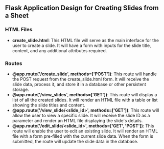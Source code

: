 ## Flask Application Design for Creating Slides from a Sheet

### HTML Files
- **create_slide.html**: This HTML file will serve as the main interface for the user to create a slide. It will have a form with inputs for the slide title, content, and any additional attributes required.

### Routes
- **@app.route('/create_slide', methods=['POST'])**: This route will handle the POST request from the create_slide.html form. It will receive the slide data, process it, and store it in a database or other persistent storage.
- **@app.route('/view_slides', methods=['GET'])**: This route will display a list of all the created slides. It will render an HTML file with a table or list showing the slide titles and content.
- **@app.route('/view_slide/<slide_id>', methods=['GET'])**: This route will allow the user to view a specific slide. It will receive the slide ID as a parameter and render an HTML file displaying the slide's details.
- **@app.route('/edit_slide/<slide_id>', methods=['GET', 'POST'])**: This route will enable the user to edit an existing slide. It will render an HTML file with a form pre-filled with the current slide data. When the form is submitted, the route will update the slide data in the database.